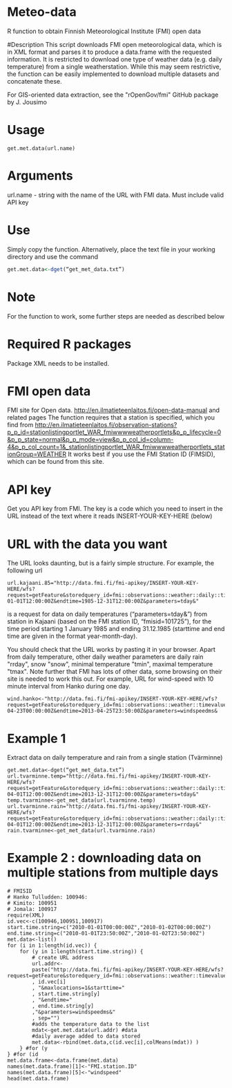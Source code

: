 # Meteo-data
R function to obtain Finnish Meteorological Institute (FMI) open data

#Description
This script downloads FMI open meteorological data, which is in XML format and parses it to produce a data.frame with the requested information. It is restricted to download one type of weather data (e.g. daily temperature) from a single weatherstation. While this may seem restrictive, the function can be easily implemented to download multiple datasets and concatenate these.

For GIS-oriented data extraction, see the "rOpenGov/fmi" GitHub package by J. Jousimo 

# Usage
```
get.met.data(url.name)
```
# Arguments
url.name - string with the name of the URL with FMI data. Must include valid API key 

# Use
Simply copy the function. Alternatively, place the text file in your working directory and use the command
```R
get.met.data<-dget(“get_met_data.txt”)
```

# Note
For the function to work, some further steps are needed as described below

# Required R packages
Package XML needs to be installed.

# FMI open data
 FMI site for Open data. http://en.ilmatieteenlaitos.fi/open-data-manual and related pages
 The function requires that a station is specified, which you find from http://en.ilmatieteenlaitos.fi/observation-stations?p_p_id=stationlistingportlet_WAR_fmiwwwweatherportlets&p_p_lifecycle=0&p_p_state=normal&p_p_mode=view&p_p_col_id=column-4&p_p_col_count=1&_stationlistingportlet_WAR_fmiwwwweatherportlets_stationGroup=WEATHER
 It works best if you use the FMI Station ID (FIMSID), which can be found from this site.
 
# API key
Get you API key from FMI. The key is a code which you need to insert in the URL instead of the text where it reads INSERT-YOUR-KEY-HERE (below)

# URL with the data you want
The URL looks daunting, but is a fairly simple structure. For example, the following url
```
url.kajaani.85="http://data.fmi.fi/fmi-apikey/INSERT-YOUR-KEY-HERE/wfs?request=getFeature&storedquery_id=fmi::observations::weather::daily::timevaluepair&fmisid=101725&starttime=1985-01-01T12:00:00Z&endtime=1985-12-31T12:00:00Z&parameters=tday&"
```
is a request for data on daily temperatures (“parameters=tday&”) from station in Kajaani (based on the FMI station ID, “fmisid=101725”), for the time period starting 1 January 1985 and ending 31.12.1985 (starttime and end time are given in the format year-month-day).

You should check that the URL works by pasting it in your browser.
Apart from daily temperature, other daily weather parameters are daily rain "rrday", snow "snow", minimal temperature "tmin", maximal temperature "tmax".
Note further that FMI has lots of other data, some browsing on their site is needed to work this out.
For example, URL for wind-speed with 10 minute interval from Hanko during one day.
```
wind.hanko<-"http://data.fmi.fi/fmi-apikey/INSERT-YOUR-KEY-HERE/wfs?request=getFeature&storedquery_id=fmi::observations::weather::timevaluepair&fmisid=100917&maxlocations=1&starttime=2013-04-23T00:00:00Z&endtime=2013-04-25T23:50:00Z&parameters=windspeedms&
```

# Example 1

Extract data on daily temperature and rain from a single station (Tvärminne)
```
get.met.data<-dget(“get_met_data.txt”)
url.tvarminne.temp="http://data.fmi.fi/fmi-apikey/INSERT-YOUR-KEY-HERE/wfs?request=getFeature&storedquery_id=fmi::observations::weather::daily::timevaluepair&fmisid=100953&starttime=2013-04-01T12:00:00Z&endtime=2013-12-31T12:00:00Z&parameters=tday&"
temp.tvarminne<-get_met_data(url.tvarminne.temp)
url.tvarminne.rain="http://data.fmi.fi/fmi-apikey/INSERT-YOUR-KEY-HERE/wfs?request=getFeature&storedquery_id=fmi::observations::weather::daily::timevaluepair&fmisid=100953&starttime=2013-04-01T12:00:00Z&endtime=2013-12-31T12:00:00Z&parameters=rrday&"
rain.tvarminne<-get_met_data(url.tvarminne.rain)
```

# Example 2 : downloading data on multiple stations from multiple days
```
# FMISID
# Hanko Tulludden: 100946: 
# Kimito: 100951
# Jomala: 100917
require(XML)
id.vec<-c(100946,100951,100917)
start.time.string=c("2010-01-01T00:00:00Z","2010-01-02T00:00:00Z")
end.time.string=c("2010-01-01T23:50:00Z","2010-01-02T23:50:00Z")
met.data<-list()
for (i in 1:length(id.vec)) {
	for (y in 1:length(start.time.string)) {
		# create URL address
		url.addr<-
		paste("http://data.fmi.fi/fmi-apikey/INSERT-YOUR-KEY-HERE/wfs?request=getFeature&storedquery_id=fmi::observations::weather::timevaluepair&fmisid="
		, id.vec[i]
		, "&maxlocations=1&starttime="
		, start.time.string[y]
		, "&endtime="
		, end.time.string[y]
		,"&parameters=windspeedms&"
		, sep="")
		#adds the temperature data to the list
		mdat<-get.met.data(url.addr) #data 
		#daily average added to data stored
		met.data<-rbind(met.data,c(id.vec[i],colMeans(mdat)) ) 
	} #for (y
} #for (id
met.data.frame<-data.frame(met.data)
names(met.data.frame)[1]<-"FMI.station.ID"
names(met.data.frame)[5]<-"windspeed"
head(met.data.frame)
```
